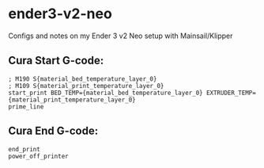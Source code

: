 # ender3-v2-neo
Configs and notes on my Ender 3 v2 Neo setup with Mainsail/Klipper

## Cura Start G-code:
```
; M190 S{material_bed_temperature_layer_0}
; M109 S{material_print_temperature_layer_0}
start_print BED_TEMP={material_bed_temperature_layer_0} EXTRUDER_TEMP={material_print_temperature_layer_0}
prime_line
```

## Cura End G-code:
```
end_print
power_off_printer
```

